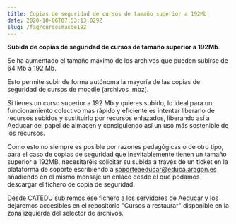 ```yaml
---
title: Copias de seguridad de cursos de tamaño superior a 192Mb
date: 2020-10-06T07:53:13.029Z
slug: /faq/cursosmasde192
---
```



**Subida de copias de seguridad de cursos de tamaño superior a 192Mb**.

Se ha aumentado el tamaño máximo de los archivos que pueden subirse de 64 Mb a 192 Mb.

Esto permite subir de forma autónoma la mayoría de las copias de seguridad de cursos de moodle (archivos .mbz).

Si tienes un curso superior a 192 Mb y quieres subirlo, lo ideal para un funcionamiento colectivo mas rápido y eficiente es intentar liberarlo de recursos subidos y sustituirlo por recursos enlazados, liberando así a Aeducar del papel de almacen y consiguiendo así un uso más sostenible de los recursos. 

Como esto no siempre es posible por razones pedagógicas o de otro tipo, para el caso de copias de seguridad que inevitablemente tienen un tamaño superior a 192MB, necesitaréis solicitar su subida a través de un ticket en la plataforma de soporte escribiendo a soporteaeducar@educa.aragon.es añadiendo en el mismo mensaje un enlace desde el que podamos descargar el fichero de copia de seguridad.

Desde CATEDU subiremos ese fichero a los servidores de Aeducar y los dejaremos accesibles en el repositorio "Cursos a restaurar" disponible en la zona izquierda del selector de archivos.


<!-- Por ello, **se ha habilitado un proceso para la subida de los cursos superiores a 192 Mb**. Esta subida de cursos debe solicitarse a través de una incidencia a https://soportearagon.catedu.es con la categoría "Subida de cursos o archivos superiores a 192 Mb" o con correo electrónico a soporteaeducar@educa.aragon.es poniendo en el asunto "Subida de cursos o archivos superiores a 192 Mb".

En esa incidencia o mail hay que **indicar la url del Aeducar del centro** al que se desea subir ese archivo y, al responder esta incidencia, se proporcionará desde el equipo Aeducar una carpeta donde subir ese archivo que, posteriormente, aparecerá en el Aeducar del centro al intentar restaurarlo en una carpeta llamada "cursos pesados" 

![](/assets/cursospesados.png)

Lo ideal es centralizar y canalizar este proceso en el inicio de curso a través de las personas responsables de la gestión de centro dado que esa carpeta compartida será común para el centro educativo. Los .mbz serán eliminados de la carpeta compartida y del repositorio "cursos pesados" una vez pasado un mes desde su subida, tiempo en el que han podido ser restaurados en un curso en el Aeducar del centro.
-->
